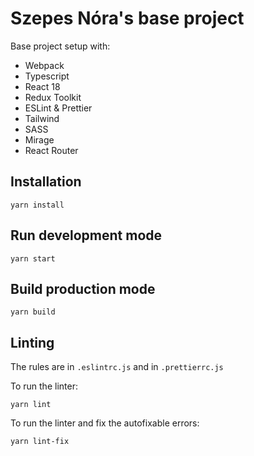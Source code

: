 # Szepes Nóra's base project

Base project setup with:
- Webpack
- Typescript
- React 18
- Redux Toolkit
- ESLint & Prettier
- Tailwind
- SASS
- Mirage
- React Router

## Installation

```
yarn install
```

## Run development mode

```
yarn start
```

## Build production mode

```
yarn build
```

## Linting

The rules are in `.eslintrc.js` and in `.prettierrc.js`

To run the linter:
```
yarn lint
```

To run the linter and fix the autofixable errors:
```
yarn lint-fix
```